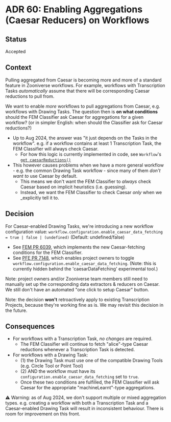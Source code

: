 # ADR 60: Enabling Aggregations (Caesar Reducers) on Workflows

## Status

Accepted

## Context

Pulling aggregated from Caesar is becoming more and more of a standard feature in Zooniverse workflows. For example, workflows with Transcription Tasks _automatically_ assume that there will be corresponding Caesar reductions to pull from.

We want to enable _more_ workflows to pull aggregations from Caesar, e.g. workflows with Drawing Tasks. The question then is **on what conditions** should the FEM Classifier ask Caesar for aggregations for a given workflow? (or in simpler English: when should the Classifier ask for Caesar reductions?)

- Up to Aug 2024, the answer was "it just depends on the Tasks in the workflow". e.g. if a workflow contains at least 1 Transcription Task, the FEM Classifier will always check Caesar.
  - For how this logic is currently implemented in code, see `Workflow`'s [`get caesarReductions()`](https://github.com/zooniverse/front-end-monorepo/blob/a419078/packages/lib-classifier/src/store/WorkflowStore/Workflow/Workflow.js#L45-L54)
- This however causes problems when we have a more general workflow - e.g. the common Drawing Task workflow - since many of them _don't want to_ use Caesar by default.
  - This means we don't want the FEM Classifier to _always_ check Caesar based on implicit heuristics (i.e. guessing).
  - Instead, we want the FEM Classifier to check Caesar _only_ when we _explicitly tell it to.

## Decision

For Caesar-enabled Drawing Tasks, we're introducing a new workflow configuration value: `workflow.configuration.enable_caesar_data_fetching = true | false | (undefined)` (Default: undefined/false)

- See [FEM PR 6039](https://github.com/zooniverse/front-end-monorepo/pull/6039), which implements the new Caesar-fetching conditions for the FEM Classifier.
- See [PFE PR 7148](https://github.com/zooniverse/Panoptes-Front-End/pull/7148), which enables project owners to toggle `workflow.configuration.enable_caesar_data_fetching`. (Note: this is currently hidden behind the 'caesarDataFetching' experimental tool.)

Note: project owners and/or Zooniverse team members still need to manually set up the corresponding data extractors & reducers on Caesar. We still don't have an automated "one click to setup Caesar" button.

Note: the decision **won't** retroactively apply to existing Transcription Projects, because they're working fine as is. We may revisit this decision in the future.

## Consequences

- For workflows with a Transcription Task, _no changes_ are required.
  - The FEM Classifier will continue to fetch "alice"-type Caesar reductions whenever a Transcription Task is detected.
- For workflows with a Drawing Task:
  - (1) the Drawing Task must use one of the compatible Drawing Tools (e.g. Circle Tool or Point Tool)
  - (2) AND the workflow must have its `configuration.enable_caesar_data_fetching` set to `true`.
  - Once these two conditions are fulfilled, the FEM Classifier will ask Caesar for the appropriate "machineLearnt"-type aggregations.

⚠️ Warning: as of Aug 2024, we don't support multiple or mixed aggregation types. e.g. creating a workflow with both a Transcription Task and a Caesar-enabled Drawing Task will result in inconsistent behaviour. There is room for improvement on this front.
